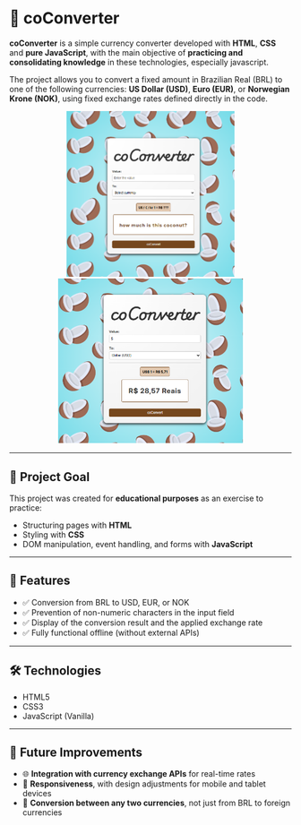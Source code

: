 # 🥥 coConverter

**coConverter** is a simple currency converter developed with **HTML**, **CSS** and **pure JavaScript**, with the main objective of **practicing and consolidating knowledge** in these technologies, especially javascript.

The project allows you to convert a fixed amount in Brazilian Real (BRL) to one of the following currencies: **US Dollar (USD)**, **Euro (EUR)**, or **Norwegian Krone (NOK)**, using fixed exchange rates defined directly in the code.

<div style="text-align: center;">
  <img src="./assets/readme-image.png" alt="coConverter Screenshot" width="300"/> 
  <img src="./assets/readme-image-3.png" alt="coConverter Screenshot" width="330"/>
</div>

---

## 🎯 Project Goal

This project was created for **educational purposes** as an exercise to practice:

- Structuring pages with **HTML**
- Styling with **CSS**
- DOM manipulation, event handling, and forms with **JavaScript**

---

## 🚀 Features

- ✅ Conversion from BRL to USD, EUR, or NOK
- ✅ Prevention of non-numeric characters in the input field
- ✅ Display of the conversion result and the applied exchange rate
- ✅ Fully functional offline (without external APIs)

---
## 🛠 Technologies

- HTML5
- CSS3
- JavaScript (Vanilla)

---

## 🔮 Future Improvements

- 🌐 **Integration with currency exchange APIs** for real-time rates
- 📱 **Responsiveness**, with design adjustments for mobile and tablet devices
- 🔄 **Conversion between any two currencies**, not just from BRL to foreign currencies

